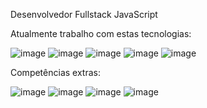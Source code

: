 Desenvolvedor Fullstack JavaScript

Atualmente trabalho com estas tecnologias:

![image](https://github.com/danielfalcaovt/danielfalcaovt/assets/146419346/d99e0617-80b8-4a81-afb2-898a8d292e63)
![image](https://github.com/danielfalcaovt/danielfalcaovt/assets/146419346/ab275e80-e243-4515-b432-9c6c7681f55b)
![image](https://github.com/danielfalcaovt/danielfalcaovt/assets/146419346/4f86843c-6f4e-4096-a725-97b15cdad107)
![image](https://github.com/danielfalcaovt/danielfalcaovt/assets/146419346/e300d91e-7464-4e47-896b-993ab88693a7)
![image](https://github.com/danielfalcaovt/danielfalcaovt/assets/146419346/1eecef8c-92e8-409f-a1ca-47bfb5c46195)

Competências extras: 

![image](https://github.com/danielfalcaovt/danielfalcaovt/assets/146419346/f175913e-f55a-4d00-b00f-58a1fe76fd1d)
![image](https://github.com/danielfalcaovt/danielfalcaovt/assets/146419346/303e908e-b0c3-4c1b-80c2-292e74c8ba6d)
![image](https://github.com/danielfalcaovt/danielfalcaovt/assets/146419346/fa68c2b2-3911-420f-ae76-c5e201f62d0a)
![image](https://github.com/danielfalcaovt/danielfalcaovt/assets/146419346/5eada3b4-254f-4015-8067-23e26de1bbf6)


